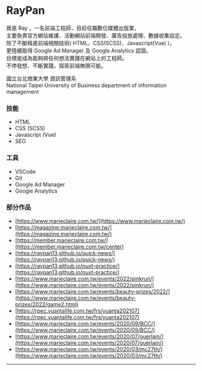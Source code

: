 # RayPan  

我是 Ray ，一名前端工程師，目前任職數位媒體出版業，  
主要負責官方網站維護、活動網站前端開發、廣告投放處理、數據收集設定。  
除了不斷精進前端相關技術( HTML、CSS(SCSS)、Javascript(Vue) )，  
更陸續取得 Google Ad Manager 及 Google Analytics 認證。  
目標是成為能夠將任何想法實踐在網站上的工程師。  
不停發想、不斷實踐，探索前端無限可能。  

國立台北商業大學 資訊管理系  
National Taipei University of Business department of information management

### 技能
 - HTML
 - CSS (SCSS)
 - Javascript (Vue)
 - SEO

### 工具
 - VSCode
 - Git
 - Google Ad Manager
 - Google Analytics

### 部分作品
- [https://www.marieclaire.com.tw/](https://www.marieclaire.com.tw/)
- [https://magazine.marieclaire.com.tw/](https://magazine.marieclaire.com.tw/)
- [https://member.marieclaire.com.tw/](https://member.marieclaire.com.tw/center)
- [https://raypan13.github.io/quick-news/](https://raypan13.github.io/quick-news/)
- [https://raypan13.github.io/nuxt-practice/](https://raypan13.github.io/nuxt-practice/)
- [https://www.marieclaire.com.tw/events/2022/pinkrun/](https://www.marieclaire.com.tw/events/2022/pinkrun/)
- [https://www.marieclaire.com.tw/events/beauty-prizes/2022/](https://www.marieclaire.com.tw/events/beauty-prizes/2022/game2.html)
- [https://rpec.yuantalife.com.tw/frs/yuanta202107](https://rpec.yuantalife.com.tw/frs/yuanta202107)
- [https://www.marieclaire.com.tw/events/2020/09/BCC/](https://www.marieclaire.com.tw/events/2020/09/BCC/)
- [https://www.marieclaire.com.tw/events/2020/07/guerlain/](https://www.marieclaire.com.tw/events/2020/07/guerlain/)
- [https://www.marieclaire.com.tw/events/2020/03/mc27th/](https://www.marieclaire.com.tw/events/2020/03/mc27th/)
___
